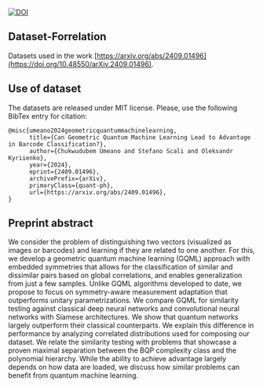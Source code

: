 [![DOI](https://zenodo.org/badge/852125102.svg)](https://zenodo.org/doi/10.5281/zenodo.13683174)

## Dataset-Forrelation
Datasets used in the work [https://arxiv.org/abs/2409.01496](https://doi.org/10.48550/arXiv.2409.01496).

## Use of dataset
The datasets are released under MIT license. Please, use the following BibTex entry for citation:
```
@misc{umeano2024geometricquantummachinelearning,
      title={Can Geometric Quantum Machine Learning Lead to Advantage in Barcode Classification?}, 
      author={Chukwudubem Umeano and Stefano Scali and Oleksandr Kyriienko},
      year={2024},
      eprint={2409.01496},
      archivePrefix={arXiv},
      primaryClass={quant-ph},
      url={https://arxiv.org/abs/2409.01496}, 
}
```

## Preprint abstract
We consider the problem of distinguishing two vectors (visualized as images or barcodes) and learning if they are related to one another. For this, we develop a geometric quantum machine learning (GQML) approach with embedded symmetries that allows for the classification of similar and dissimilar pairs based on global correlations, and enables generalization from just a few samples. Unlike GQML algorithms developed to date, we propose to focus on symmetry-aware measurement adaptation that outperforms unitary parametrizations. We compare GQML for similarity testing against classical deep neural networks and convolutional neural networks with Siamese architectures. We show that quantum networks largely outperform their classical counterparts. We explain this difference in performance by analyzing correlated distributions used for composing our dataset. We relate the similarity testing with problems that showcase a proven maximal separation between the BQP complexity class and the polynomial hierarchy. While the ability to achieve advantage largely depends on how data are loaded, we discuss how similar problems can benefit from quantum machine learning.
